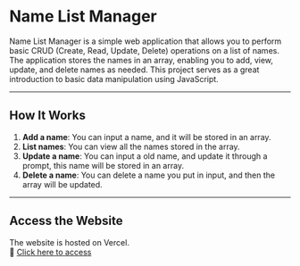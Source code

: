 # Name List Manager

Name List Manager is a simple web application that allows you to perform basic CRUD (Create, Read, Update, Delete) operations on a list of names. The application stores the names in an array, enabling you to add, view, update, and delete names as needed. This project serves as a great introduction to basic data manipulation using JavaScript.

---

## How It Works

1. **Add a name**: You can input a name, and it will be stored in an array.
2. **List names**: You can view all the names stored in the array.
3. **Update a name**: You can input a old name, and update it through a prompt, this name will be stored in an array.
4. **Delete a name**: You can delete a name you put in input, and then the array will be updated. 

---

## Access the Website

The website is hosted on Vercel.  
🔗 [Click here to access](https://creat-and-read.vercel.app/)

